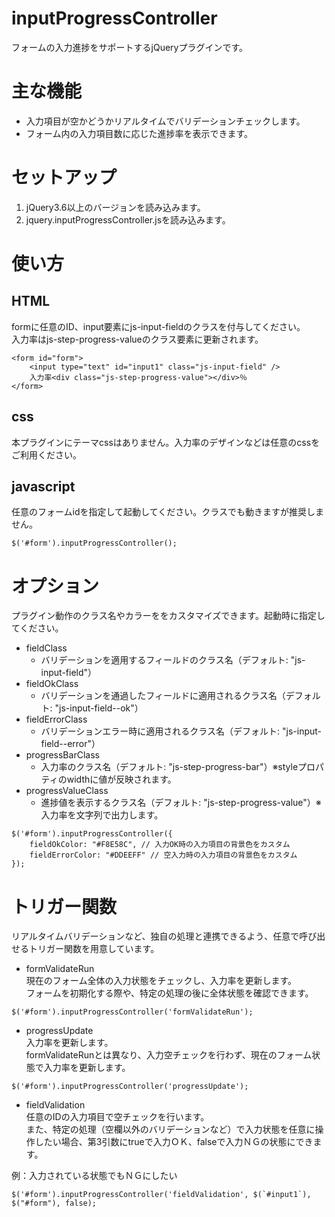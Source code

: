 # inputProgressController
フォームの入力進捗をサポートするjQueryプラグインです。

# 主な機能
- 入力項目が空かどうかリアルタイムでバリデーションチェックします。
- フォーム内の入力項目数に応じた進捗率を表示できます。

# セットアップ
1. jQuery3.6以上のバージョンを読み込みます。
2. jquery.inputProgressController.jsを読み込みます。

# 使い方

## HTML

formに任意のID、input要素にjs-input-fieldのクラスを付与してください。  
入力率はjs-step-progress-valueのクラス要素に更新されます。

```
<form id="form">
    <input type="text" id="input1" class="js-input-field" />
	入力率<div class="js-step-progress-value"></div>％
</form>
```

## css

本プラグインにテーマcssはありません。入力率のデザインなどは任意のcssをご利用ください。

## javascript

任意のフォームidを指定して起動してください。クラスでも動きますが推奨しません。

```
$('#form').inputProgressController();
```


# オプション

プラグイン動作のクラス名やカラーををカスタマイズできます。起動時に指定してください。

- fieldClass
    - バリデーションを適用するフィールドのクラス名（デフォルト: "js-input-field"）
- fieldOkClass
    - バリデーションを通過したフィールドに適用されるクラス名（デフォルト: "js-input-field--ok"）
- fieldErrorClass
    - バリデーションエラー時に適用されるクラス名（デフォルト: "js-input-field--error"）
- progressBarClass
    - 入力率のクラス名（デフォルト: "js-step-progress-bar"）※styleプロパティのwidthに値が反映されます。
- progressValueClass
    - 進捗値を表示するクラス名（デフォルト: "js-step-progress-value"）※入力率を文字列で出力します。

```
$('#form').inputProgressController({
	fieldOkColor: "#F8E58C", // 入力OK時の入力項目の背景色をカスタム
	fieldErrorColor: "#DDEEFF" // 空入力時の入力項目の背景色をカスタム
});      
```

# トリガー関数

リアルタイムバリデーションなど、独自の処理と連携できるよう、任意で呼び出せるトリガー関数を用意しています。
- formValidateRun  
現在のフォーム全体の入力状態をチェックし、入力率を更新します。  
フォームを初期化する際や、特定の処理の後に全体状態を確認できます。
```
$('#form').inputProgressController('formValidateRun');
```
- progressUpdate  
入力率を更新します。  
formValidateRunとは異なり、入力空チェックを行わず、現在のフォーム状態で入力率を更新します。
```
$('#form').inputProgressController('progressUpdate');
```
- fieldValidation  
任意のIDの入力項目で空チェックを行います。  
また、特定の処理（空欄以外のバリデーションなど）で入力状態を任意に操作したい場合、第3引数にtrueで入力ＯＫ、falseで入力ＮＧの状態にできます。  

例：入力されている状態でもＮＧにしたい
```
$('#form').inputProgressController('fieldValidation', $(`#input1`), $("#form"), false);
```
